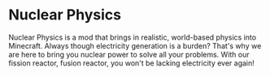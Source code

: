 # Nuclear Physics

Nuclear Physics is a mod that brings in realistic, world-based physics into Minecraft. Always though electricity generation is a burden? 
That's why we are here to bring you nuclear power to solve all your  problems. 
With our fission reactor, fusion reactor, you won't be lacking electricity ever again!